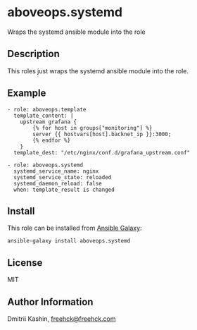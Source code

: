 aboveops.systemd
=========

Wraps the systemd ansible module into the role

Description
-----------

This roles just wraps the systemd ansible module into the role.


Example
-------

    - role: aboveops.template
      template_content: |
        upstream grafana {
            {% for host in groups["monitoring"] %}
            server {{ hostvars[host].backnet_ip }}:3000;
            {% endfor %}
        }
      template_dest: "/etc/nginx/conf.d/grafana_upstream.conf"
    
    - role: aboveops.systemd
      systemd_service_name: nginx
      systemd_service_state: reloaded
      systemd_daemon_reload: false
      when: template_result is changed

Install
-------

This role can be installed from [Ansible Galaxy](https://galaxy.ansible.com/):

`ansible-galaxy install aboveops.systemd`

License
-------

MIT

Author Information
------------------

Dmitrii Kashin, <freehck@freehck.com>
